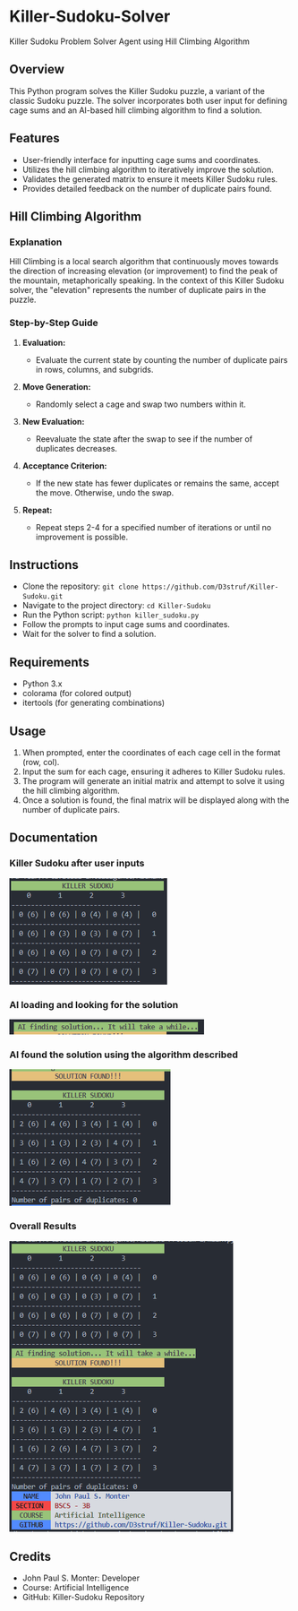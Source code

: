 # Killer-Sudoku-Solver
Killer Sudoku Problem Solver Agent using Hill Climbing Algorithm

## Overview
This Python program solves the Killer Sudoku puzzle, a variant of the classic Sudoku puzzle. The solver incorporates both user input for defining cage sums and an AI-based hill climbing algorithm to find a solution.

## Features
- User-friendly interface for inputting cage sums and coordinates.
- Utilizes the hill climbing algorithm to iteratively improve the solution.
- Validates the generated matrix to ensure it meets Killer Sudoku rules.
- Provides detailed feedback on the number of duplicate pairs found.

## Hill Climbing Algorithm

### Explanation

Hill Climbing is a local search algorithm that continuously moves towards the direction of increasing elevation (or improvement) to find the peak of the mountain, metaphorically speaking. In the context of this Killer Sudoku solver, the "elevation" represents the number of duplicate pairs in the puzzle.

### Step-by-Step Guide

1. **Evaluation:**
    - Evaluate the current state by counting the number of duplicate pairs in rows, columns, and subgrids.

2. **Move Generation:**
    - Randomly select a cage and swap two numbers within it.

3. **New Evaluation:**
    - Reevaluate the state after the swap to see if the number of duplicates decreases.

4. **Acceptance Criterion:**
    - If the new state has fewer duplicates or remains the same, accept the move. Otherwise, undo the swap.

5. **Repeat:**
    - Repeat steps 2-4 for a specified number of iterations or until no improvement is possible.


## Instructions
- Clone the repository: `git clone https://github.com/D3struf/Killer-Sudoku.git`
- Navigate to the project directory: `cd Killer-Sudoku`
- Run the Python script: `python killer_sudoku.py`
- Follow the prompts to input cage sums and coordinates.
- Wait for the solver to find a solution.

## Requirements
- Python 3.x
- colorama (for colored output)
- itertools (for generating combinations)

## Usage
1. When prompted, enter the coordinates of each cage cell in the format (row, col).
2. Input the sum for each cage, ensuring it adheres to Killer Sudoku rules.
3. The program will generate an initial matrix and attempt to solve it using the hill climbing algorithm.
4. Once a solution is found, the final matrix will be displayed along with the number of duplicate pairs.

## Documentation
### Killer Sudoku after user inputs
![After User Input the Cages](img/image.png)
### AI loading and looking for the solution
![Loading](img/image-1.png)
### AI found the solution using the algorithm described
![Found Solution!](img/image-2.png)
### Overall Results
![Overall Result](img/image-3.png)

## Credits
- John Paul S. Monter: Developer
- Course: Artificial Intelligence
- GitHub: Killer-Sudoku Repository